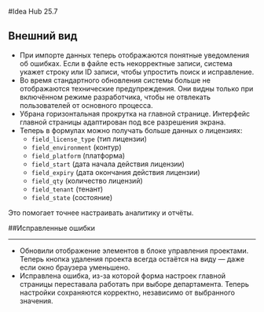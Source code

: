 #Idea Hub 25.7

## Внешний вид
- При импорте данных теперь отображаются понятные уведомления об ошибках. Если в файле есть некорректные записи, система укажет строку или ID записи, чтобы упростить поиск и исправление. 
- Во время стандартного обновления системы больше не отображаются технические предупреждения. Они видны только при включённом режиме разработчика, чтобы не отвлекать пользователей от основного процесса.
- Убрана горизонтальная прокрутка на главной странице. Интерфейс главной страницы адаптирован под все разрешения экрана.
- Теперь в формулах можно получать больше данных о лицензиях:
  - `field_license_type` (тип лицензии)
  - `field_environment` (контур)
  - `field_platform` (платформа)
  - `field_start` (дата начала действия лицензии)
  - `field_expiry` (дата окончания действия лицензии)
  - `field_qty` (количество лицензий)
  - `field_tenant` (тенант)
  - `field_state` (состояние)

Это помогает точнее настраивать аналитику и отчёты.

##Исправленные ошибки
***

- Обновили отображение элементов в блоке управления проектами. Теперь кнопка удаления проекта всегда остаётся на виду — даже если окно браузера уменьшено. 
- Исправлена ошибка, из-за которой форма настроек главной страницы переставала работать при выборе департамента. Теперь настройки сохраняются корректно, независимо от выбранного значения.

